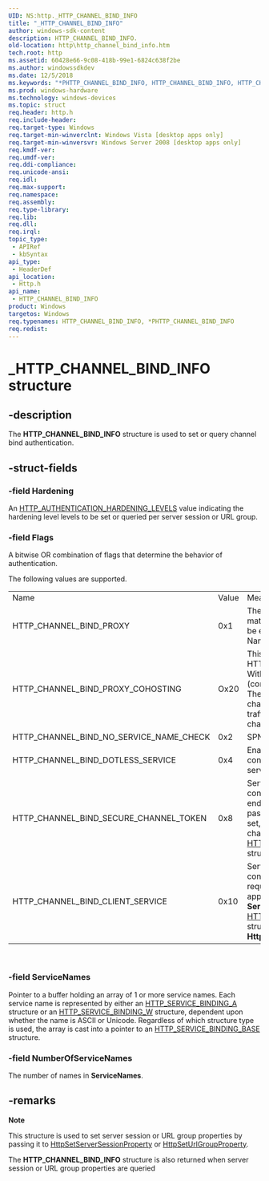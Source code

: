 ```yaml
---
UID: NS:http._HTTP_CHANNEL_BIND_INFO
title: "_HTTP_CHANNEL_BIND_INFO"
author: windows-sdk-content
description: HTTP_CHANNEL_BIND_INFO.
old-location: http\http_channel_bind_info.htm
tech.root: http
ms.assetid: 60428e66-9c08-418b-99e1-6824c638f2be
ms.author: windowssdkdev
ms.date: 12/5/2018
ms.keywords: "*PHTTP_CHANNEL_BIND_INFO, HTTP_CHANNEL_BIND_INFO, HTTP_CHANNEL_BIND_INFO structure [HTTP], PHTTP_CHANNEL_BIND_INFO, PHTTP_CHANNEL_BIND_INFO structure pointer [HTTP], _HTTP_CHANNEL_BIND_INFO, http.http_channel_bind_info, http/HTTP_CHANNEL_BIND_INFO, http/PHTTP_CHANNEL_BIND_INFO"
ms.prod: windows-hardware
ms.technology: windows-devices
ms.topic: struct
req.header: http.h
req.include-header: 
req.target-type: Windows
req.target-min-winverclnt: Windows Vista [desktop apps only]
req.target-min-winversvr: Windows Server 2008 [desktop apps only]
req.kmdf-ver: 
req.umdf-ver: 
req.ddi-compliance: 
req.unicode-ansi: 
req.idl: 
req.max-support: 
req.namespace: 
req.assembly: 
req.type-library: 
req.lib: 
req.dll: 
req.irql: 
topic_type:
 - APIRef
 - kbSyntax
api_type:
 - HeaderDef
api_location:
 - Http.h
api_name:
 - HTTP_CHANNEL_BIND_INFO
product: Windows
targetos: Windows
req.typenames: HTTP_CHANNEL_BIND_INFO, *PHTTP_CHANNEL_BIND_INFO
req.redist: 
---
```


# _HTTP_CHANNEL_BIND_INFO structure


## -description


The <b>HTTP_CHANNEL_BIND_INFO</b>  structure is used to set or query channel bind authentication.


## -struct-fields




### -field Hardening

An <a href="https://msdn.microsoft.com/da61e548-388a-4cb7-81bf-30bd312e27a6">HTTP_AUTHENTICATION_HARDENING_LEVELS</a> value indicating the hardening level  levels to be set or queried per server session or URL group.


### -field Flags

A bitwise OR combination of flags that determine the behavior of authentication.

The following values are supported.


<table>
<tr>
<td>Name</td>
<td>Value</td>
<td>Meaning</td>
</tr>
<tr>
<td>HTTP_CHANNEL_BIND_PROXY</td>
<td>0x1</td>
<td>The exact Channel Bind Token (CBT) match is bypassed. CBT is checked not to be equal to ‘unbound’. Service Principle Name (SPN) check is enabled. </td>
</tr>
<tr>
<td>HTTP_CHANNEL_BIND_PROXY_COHOSTING</td>
<td>Ox20</td>
<td>This flag is valid only if HTTP_CHANNEL_BIND_PROXY is also set. With the flag set, the CBT check (comparing with ‘unbound’) is skipped. The flag should be set if both secure channel traffic passed through proxy and traffic originally sent through insecure channel have to be authenticated. </td>
</tr>
<tr>
<td>HTTP_CHANNEL_BIND_NO_SERVICE_NAME_CHECK</td>
<td>0x2</td>
<td>SPN check always succeeds.</td>
</tr>
<tr>
<td>HTTP_CHANNEL_BIND_DOTLESS_SERVICE</td>
<td>0x4</td>
<td>Enables dotless service names.  Otherwise configuring CBT properties with dotless service names will fail. </td>
</tr>
<tr>
<td>HTTP_CHANNEL_BIND_SECURE_CHANNEL_TOKEN</td>
<td>0x8</td>
<td>Server session, URL group, or response is configured to retrieve secure channel endpoint binding for each request and pass it to user the mode application. When set, a pointer to a buffer with the secure channel endpoint binding is stored in an <a href="https://msdn.microsoft.com/70f52486-2632-4e15-998b-4d87a86cb11f">HTTP_REQUEST_CHANNEL_BIND_STATUS</a> structure. </td>
</tr>
<tr>
<td>HTTP_CHANNEL_BIND_CLIENT_SERVICE</td>
<td>0x10</td>
<td>Server session, URL group, or response is configured to retrieve SPN for each request and pass it to the user mode application. The SPN is stored in the <b>ServiceName</b> field of the <a href="https://msdn.microsoft.com/70f52486-2632-4e15-998b-4d87a86cb11f">HTTP_REQUEST_CHANNEL_BIND_STATUS</a> structure. The  type is always <b>HttpServiceBindingTypeW</b> (Unicode). 
</td>
</tr>
</table>
 




### -field ServiceNames

  Pointer to a buffer holding an array of 1 or more service names.  Each service name is represented by either an <a href="https://msdn.microsoft.com/bad1a042-fda8-4a2a-a8c1-26ed1f87c442">HTTP_SERVICE_BINDING_A</a> structure or an <a href="https://msdn.microsoft.com/0d840097-82d3-4ee3-b0d9-bcac4cf3e935">HTTP_SERVICE_BINDING_W</a> structure, dependent upon whether the name is ASCII or Unicode.  Regardless of which structure type is used, the array is cast into a pointer to an <a href="https://msdn.microsoft.com/c9d3ed21-8987-4b98-99a1-dc1e776b0dab">HTTP_SERVICE_BINDING_BASE</a> structure.


### -field NumberOfServiceNames

   
The number of names in <b>ServiceNames</b>.


## -remarks



<div class="alert"><b>Note</b>  <p class="note">This structure is used to set server session or URL group properties by passing it to <a href="https://msdn.microsoft.com/d655832c-68a1-42d1-ac91-964884bf2dac">HttpSetServerSessionProperty</a>  or <a href="https://msdn.microsoft.com/e0826a25-1c50-4757-9355-69eb4946e8dd">HttpSetUrlGroupProperty</a>.

<p class="note">The <b>HTTP_CHANNEL_BIND_INFO</b> structure is also returned when server session or URL group properties are queried

</div>
<div> </div>


